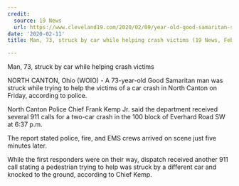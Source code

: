 ```yaml
---
credit:
  source: 19 News
  url: https://www.cleveland19.com/2020/02/09/year-old-good-samaritan-struck-while-trying-help-victims-car-crash-north-canton/
date: '2020-02-11'
title: Man, 73, struck by car while helping crash victims (19 News, February 11, 2020)

---
```

Man, 73, struck by car while helping crash victims

NORTH CANTON, Ohio (WOIO) - A 73-year-old Good Samaritan man was struck while trying to help the victims of a car crash in North Canton on Friday, according to police.

North Canton Police Chief Frank Kemp Jr. said the department received several 911 calls for a two-car crash in the 100 block of Everhard Road SW at 6:37 p.m.

The report stated police, fire, and EMS crews arrived on scene just five minutes later.

While the first responders were on their way, dispatch received another 911 call stating a pedestrian trying to help was struck by a different car and knocked to the ground, according to Chief Kemp.

